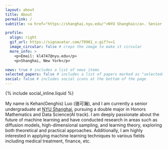 ```yaml
---
layout: about
title: About
permalink: /
subtitle: <a href="https://shanghai.nyu.edu/">NYU Shanghai</a>. Senior Undergraduate. Honors Mathematics & Data Science(AI).

profile:
  align: right
  gif_url: https://signavatar.com/79961_v.gif?v=1
  image_circular: false # crops the image to make it circular
  more_info: >
    <p>Email: kl4747@nyu.edu</p>
    <p>Shanghai, New York</p>

news: true # includes a list of news items
selected_papers: false # includes a list of papers marked as "selected={true}"
social: false # includes social icons at the bottom of the page
---
```


{% include social_inline.liquid %}

My name is Kehan(Genghis) Luo (骆可瀚), and I am currently a senior undergraduate at <a href="https://shanghai.nyu.edu/">NYU Shanghai</a>, pursuing a double major in Honors Mathematics and Data Science(AI track). 
I am deeply passionate about the future of machine learning and have conducted research in areas such as diffusion models, high-dimensional sampling, and learning theory, exploring both theoretical and practical approaches. 
Additionally, I am highly interested in applying machine learning techniques to various fields including medical treatment, finance, etc.
